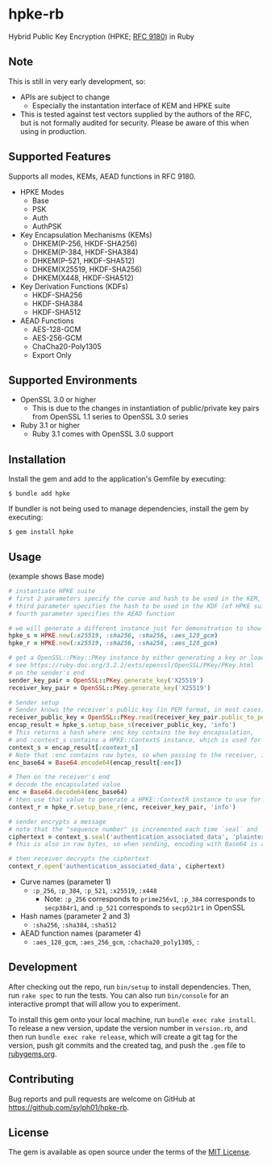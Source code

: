 # hpke-rb

Hybrid Public Key Encryption (HPKE; [RFC 9180](https://datatracker.ietf.org/doc/html/rfc9180)) in Ruby

## Note

This is still in very early development, so:

- APIs are subject to change
    - Especially the instantation interface of KEM and HPKE suite
- This is tested against test vectors supplied by the authors of the RFC, but is not formally audited for security. Please be aware of this when using in production.

## Supported Features

Supports all modes, KEMs, AEAD functions in RFC 9180.

- HPKE Modes
    - Base
    - PSK
    - Auth
    - AuthPSK
- Key Encapsulation Mechanisms (KEMs)
    - DHKEM(P-256, HKDF-SHA256)
    - DHKEM(P-384, HKDF-SHA384)
    - DHKEM(P-521, HKDF-SHA512)
    - DHKEM(X25519, HKDF-SHA256)
    - DHKEM(X448, HKDF-SHA512)
- Key Derivation Functions (KDFs)
    - HKDF-SHA256
    - HKDF-SHA384
    - HKDF-SHA512
- AEAD Functions
    - AES-128-GCM
    - AES-256-GCM
    - ChaCha20-Poly1305
    - Export Only

## Supported Environments

- OpenSSL 3.0 or higher
    - This is due to the changes in instantiation of public/private key pairs from OpenSSL 1.1 series to OpenSSL 3.0 series
- Ruby 3.1 or higher
    - Ruby 3.1 comes with OpenSSL 3.0 support

## Installation

Install the gem and add to the application's Gemfile by executing:

    $ bundle add hpke

If bundler is not being used to manage dependencies, install the gem by executing:

    $ gem install hpke

## Usage

(example shows Base mode)

```ruby
# instantiate HPKE suite
# first 2 parameters specify the curve and hash to be used in the KEM,
# third parameter specifies the hash to be used in the KDF (of HPKE suite),
# fourth parameter specifies the AEAD function

# we will generate a different instance just for demonstration to show that nothing secret is stored in the HPKE suite instance
hpke_s = HPKE.new(:x25519, :sha256, :sha256, :aes_128_gcm)
hpke_r = HPKE.new(:x25519, :sha256, :sha256, :aes_128_gcm)

# get a OpenSSL::PKey::PKey instance by either generating a key or loading a key from a PEM
# see https://ruby-doc.org/3.2.2/exts/openssl/OpenSSL/PKey/PKey.html
# on the sender's end
sender_key_pair = OpenSSL::PKey.generate_key('X25519')
receiver_key_pair = OpenSSL::PKey.generate_key('X25519')

# Sender setup
# Sender knows the receiver's public key (in PEM format, in most cases), so load that into a PKey
receiver_public_key = OpenSSL::PKey.read(receiver_key_pair.public_to_pem)
encap_result = hpke_s.setup_base_s(receiver_public_key, 'info')
# This returns a hash where :enc key contains the key encapsulation,
# and :context_s contains a HPKE::ContextS instance, which is used for encryption later on.
context_s = encap_result[:context_s]
# Note that :enc contains raw bytes, so when passing to the receiver, it is advised to pass the encapsulation using Base64-encoded values
enc_base64 = Base64.encode64(encap_result[:enc])

# Then on the receiver's end
# decode the encapsulated value
enc = Base64.decode64(enc_base64)
# then use that value to generate a HPKE::ContextR instance to use for decryption
context_r = hpke_r.setup_base_r(enc, receiver_key_pair, 'info')

# sender encrypts a message
# note that the "sequence number" is incremented each time `seal` and `open` is used
ciphertext = context_s.seal('authentication_associated_data', 'plaintext')
# this is also in raw bytes, so when sending, encoding with Base64 is advised

# then receiver decrypts the ciphertext
context_r.open('authentication_associated_data', ciphertext)
```

- Curve names (parameter 1)
    - `:p_256`, `:p_384`, `:p_521`, `:x25519`, `:x448`
        - Note: `:p_256` corresponds to `prime256v1`, `:p_384` corresponds to `secp384r1`, and `:p_521` corresponds to `secp521r1` in OpenSSL
- Hash names (parameter 2 and 3)
    - `:sha256`, `:sha384`, `:sha512`
- AEAD function names (parameter 4)
    - `:aes_128_gcm`, `:aes_256_gcm`, `:chacha20_poly1305`, `:`

## Development

After checking out the repo, run `bin/setup` to install dependencies. Then, run `rake spec` to run the tests. You can also run `bin/console` for an interactive prompt that will allow you to experiment.

To install this gem onto your local machine, run `bundle exec rake install`. To release a new version, update the version number in `version.rb`, and then run `bundle exec rake release`, which will create a git tag for the version, push git commits and the created tag, and push the `.gem` file to [rubygems.org](https://rubygems.org).

## Contributing

Bug reports and pull requests are welcome on GitHub at https://github.com/sylph01/hpke-rb.

## License

The gem is available as open source under the terms of the [MIT License](https://opensource.org/licenses/MIT).
